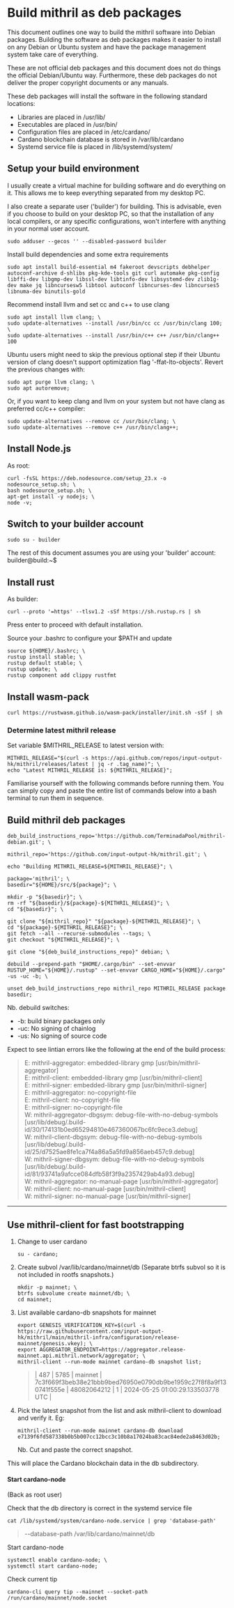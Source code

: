# Build mithril as deb packages
This document outlines one way to build the mithril software into Debian packages. Building the software as deb packages makes it easier to install on any Debian or Ubuntu system and have the package management system take care of everything.

These are not official deb packages and this document does not do things the official Debian/Ubuntu way. Furthermore, these deb packages do not deliver the proper copyright documents or any manuals.

These deb packages will install the software in the following standard locations:

* Libraries are placed in /usr/lib/
* Executables are placed in /usr/bin/
* Configuration files are placed in /etc/cardano/
* Cardano blockchain database is stored in /var/lib/cardano
* Systemd service file is placed in /lib/systemd/system/

## Setup your build environment
I usually create a virtual machine for building software and do everything on it. This allows me to keep everything separated from my desktop PC.

I also create a separate user ('builder') for building. This is advisable, even if you choose to build on your desktop PC, so that the installation of any local compilers, or any specific configurations, won't interfere with anything in your normal user account.
```
sudo adduser --gecos '' --disabled-password builder
```

Install build dependencies and some extra requirements
```
sudo apt install build-essential m4 fakeroot devscripts debhelper autoconf-archive d-shlibs pkg-kde-tools git curl automake pkg-config libffi-dev libgmp-dev libssl-dev libtinfo-dev libsystemd-dev zlib1g-dev make jq libncursesw5 libtool autoconf libncurses-dev libncurses5 libnuma-dev binutils-gold
```

Recommend install llvm and set cc and c++ to use clang
```
sudo apt install llvm clang; \
sudo update-alternatives --install /usr/bin/cc cc /usr/bin/clang 100; \
sudo update-alternatives --install /usr/bin/c++ c++ /usr/bin/clang++ 100
```
Ubuntu users might need to skip the previous optional step if their Ubuntu version of clang doesn't support optimization flag '-ffat-lto-objects'.  Revert the previous changes with:
```
sudo apt purge llvm clang; \
sudo apt autoremove;
```
Or, if you want to keep clang and llvm on your system but not have clang as preferred cc/c++ compiler:
```
sudo update-alternatives --remove cc /usr/bin/clang; \
sudo update-alternatives --remove c++ /usr/bin/clang++;
```

## Install Node.js
As root:
```
curl -fsSL https://deb.nodesource.com/setup_23.x -o nodesource_setup.sh; \
bash nodesource_setup.sh; \
apt-get install -y nodejs; \
node -v;
```

## Switch to your builder account
```
sudo su - builder
```
The rest of this document assumes you are using your 'builder' account:
builder@build:~$

## Install rust
As builder:
```
curl --proto '=https' --tlsv1.2 -sSf https://sh.rustup.rs | sh
```
Press enter to proceed with default installation.

Source your .bashrc to configure your $PATH and update
```
source ${HOME}/.bashrc; \
rustup install stable; \
rustup default stable; \
rustup update; \
rustup component add clippy rustfmt
```

## Install wasm-pack
```
curl https://rustwasm.github.io/wasm-pack/installer/init.sh -sSf | sh
```

### Determine latest mithril release
Set variable $MITHRIL_RELEASE to latest version with:
```
MITHRIL_RELEASE="$(curl -s https://api.github.com/repos/input-output-hk/mithril/releases/latest | jq -r .tag_name)"; \
echo "Latest MITHRIL_RELEASE is: ${MITHRIL_RELEASE}";
```

Familiarise yourself with the following commands before running them. You can simply copy and paste the entire list of commands below into a bash terminal to run them in sequence.

## Build mithril deb packages
```
deb_build_instructions_repo='https://github.com/TerminadaPool/mithril-debian.git'; \

mithril_repo='https://github.com/input-output-hk/mithril.git'; \

echo "Building MITHRIL_RELEASE=${MITHRIL_RELEASE}"; \

package='mithril'; \
basedir="${HOME}/src/${package}"; \

mkdir -p "${basedir}"; \
rm -rf "${basedir}/${package}-${MITHRIL_RELEASE}"; \
cd "${basedir}"; \

git clone "${mithril_repo}" "${package}-${MITHRIL_RELEASE}"; \
cd "${package}-${MITHRIL_RELEASE}"; \
git fetch --all --recurse-submodules --tags; \
git checkout "${MITHRIL_RELEASE}"; \

git clone "${deb_build_instructions_repo}" debian; \

debuild --prepend-path "$HOME/.cargo/bin" --set-envvar RUSTUP_HOME="${HOME}/.rustup" --set-envvar CARGO_HOME="${HOME}/.cargo" -us -uc -b; \

unset deb_build_instructions_repo mithril_repo MITHRIL_RELEASE package basedir;
```

Nb. debuild switches:  
* -b: build binary packages only
* -uc: No signing of chainlog
* -us: No signing of source code


Expect to see lintian errors like the following at the end of the build process:  
> E: mithril-aggregator: embedded-library gmp [usr/bin/mithril-aggregator]  
> E: mithril-client: embedded-library gmp [usr/bin/mithril-client]  
> E: mithril-signer: embedded-library gmp [usr/bin/mithril-signer]  
> E: mithril-aggregator: no-copyright-file  
> E: mithril-client: no-copyright-file  
> E: mithril-signer: no-copyright-file  
> W: mithril-aggregator-dbgsym: debug-file-with-no-debug-symbols [usr/lib/debug/.build-id/30/174131b0ed65294810e467360067bc6fc9ece3.debug]  
> W: mithril-client-dbgsym: debug-file-with-no-debug-symbols [usr/lib/debug/.build-id/25/d7525ae8fe1ca7f4a86a5a5fd9a856aeb457c9.debug]  
> W: mithril-signer-dbgsym: debug-file-with-no-debug-symbols [usr/lib/debug/.build-id/81/93741a9afcce084dfb58f3f9a2357429ab4a93.debug]  
> W: mithril-aggregator: no-manual-page [usr/bin/mithril-aggregator]  
> W: mithril-client: no-manual-page [usr/bin/mithril-client]  
> W: mithril-signer: no-manual-page [usr/bin/mithril-signer]  

****

## Use mithril-client for fast bootstrapping
1. Change to user cardano
    ```
    su - cardano;
    ```
2. Create subvol /var/lib/cardano/mainnet/db (Separate btrfs subvol so it is not included in rootfs snapshots.)
    ```
    mkdir -p mainnet; \
    btrfs subvolume create mainnet/db; \
    cd mainnet;
    ```
3. List available cardano-db snapshots for mainnet
    ```
    export GENESIS_VERIFICATION_KEY=$(curl -s https://raw.githubusercontent.com/input-output-hk/mithril/main/mithril-infra/configuration/release-mainnet/genesis.vkey); \
    export AGGREGATOR_ENDPOINT=https://aggregator.release-mainnet.api.mithril.network/aggregator; \
    mithril-client --run-mode mainnet cardano-db snapshot list;
    ```
    >| 487   | 5785      | mainnet | 7c3f669f3beb38e21bbb9bed76950e0790db9be1959c27f8f8a9f130741f555e | 48082064212 | 1         | 2024-05-25 01:00:29.133503778 UTC |
4. Pick the latest snapshot from the list and ask mithril-client to download and verify it.  Eg:
    ```
    mithril-client --run-mode mainnet cardano-db download e7139f6fd587338b0b5b007cc12bcc3c10b8a17024ba83cac84ede2a8463d02b;
    ```
    Nb. Cut and paste the correct snapshot.

This will place the Cardano blockchain data in the db subdirectory.

#### Start cardano-node
(Back as root user)

Check that the db directory is correct in the systemd service file
```
cat /lib/systemd/system/cardano-node.service | grep 'database-path'
```
>--database-path /var/lib/cardano/mainnet/db

Start cardano-node
```
systemctl enable cardano-node; \
systemctl start cardano-node;
```

Check current tip
```
cardano-cli query tip --mainnet --socket-path /run/cardano/mainnet/node.socket
```


